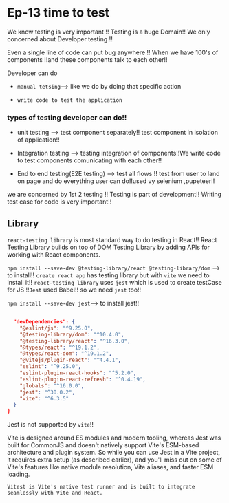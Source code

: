 # Ep-13 time to test

We know testing is very important !! Testing is a huge Domain!! We only concerned about Developer testing !!

Even a single line of code can put bug anywhere !! When we have 100's of components !!and these components talk to each other!!

Developer can do 
- `manual tetsing`--> like we do by doing that specific action 

- `write code to test the application`

### types of testing developer can do!!

- unit testing --> test component separately!! test component in isolation of application!! 

- Integration testing --> testing integration of components!!We write code to test components comunicating with each other!!

- End to end testing(E2E testing) --> test all flows !! test from user to land on page and do everything user can do!!used vy selenium ,pupeteer!!

we are concerned by 1st 2 testing !! Testing is part of development!! Writing test case for code is very important!!

## Library 

`react-testing library` is most standard way to do testing in React!!
React Testing Library builds on top of DOM Testing Library by adding APIs for working with React components.

`npm install --save-dev @testing-library/react @testing-library/dom` --> to install!! `create react app` has testing library but with  `vite` we need to install it!! `react-testing library`  uses `jest` which is used to create testCase for JS !!`Jest` used Babel!! so we need `jest` too!!


`npm install --save-dev jest`--> to install jest!!


```json

  "devDependencies": {
    "@eslint/js": "^9.25.0",
    "@testing-library/dom": "^10.4.0",
    "@testing-library/react": "^16.3.0",
    "@types/react": "^19.1.2",
    "@types/react-dom": "^19.1.2",
    "@vitejs/plugin-react": "^4.4.1",
    "eslint": "^9.25.0",
    "eslint-plugin-react-hooks": "^5.2.0",
    "eslint-plugin-react-refresh": "^0.4.19",
    "globals": "^16.0.0",
    "jest": "^30.0.2",
    "vite": "^6.3.5"
  }
}

```

Jest is not supported by `vite`!!

Vite is designed around ES modules and modern tooling, whereas Jest was built for CommonJS and doesn't natively support Vite's ESM-based architecture and plugin system. So while you can use Jest in a Vite project, it requires extra setup (as described earlier), and you'll miss out on some of Vite's features like native module resolution, Vite aliases, and faster ESM loading.

`Vitest is Vite's native test runner and is built to integrate seamlessly with Vite and React.`























